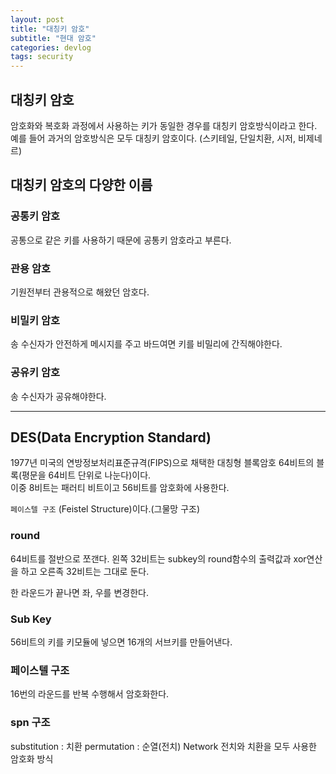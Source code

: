 ```yaml
---
layout: post
title: "대칭키 암호"
subtitle: "현대 암호"
categories: devlog
tags: security
---
```


## 대칭키 암호 
암호화와 복호화 과정에서 사용하는 키가 동일한 경우를 대칭키 암호방식이라고 한다.
예를 들어 과거의 암호방식은 모두 대칭키 암호이다. (스키테일, 단일치환, 시저, 비제네르)

## 대칭키 암호의 다양한 이름  

### 공통키 암호  
공통으로 같은 키를 사용하기 때문에 공통키 암호라고 부른다.

### 관용 암호  
기원전부터 관용적으로 해왔던 암호다.

### 비밀키 암호  
송 수신자가 안전하게 메시지를 주고 바드여면 키를 비밀리에 간직해야한다.

### 공유키 암호  
송 수신자가 공유해야한다.

---

## DES(Data Encryption Standard)
1977년 미국의 연방정보처리표준규격(FIPS)으로 채택한 대칭형 블록암호
64비트의 블록(평문을 64비트 단위로 나눈다)이다.  
이중 8비트는 패러티 비트이고 56비트를 암호화에 사용한다.

`페이스텔 구조` (Feistel Structure)이다.(그물망 구조)

### round
64비트를 절반으로 쪼갠다.
왼쪽 32비트는 subkey의 round함수의 출력값과 xor연산을 하고 
오른족 32비트는 그대로 둔다.

한 라운드가 끝나면 좌, 우를 변경한다.

### Sub Key
56비트의 키를 키모듈에 넣으면 16개의 서브키를 만들어낸다.

### 페이스텔 구조
16번의 라운드를 반복 수행해서 암호화한다.

### spn 구조
substitution : 치환
permutation : 순열(전치)
Network
전치와 치환을 모두 사용한 암호화 방식